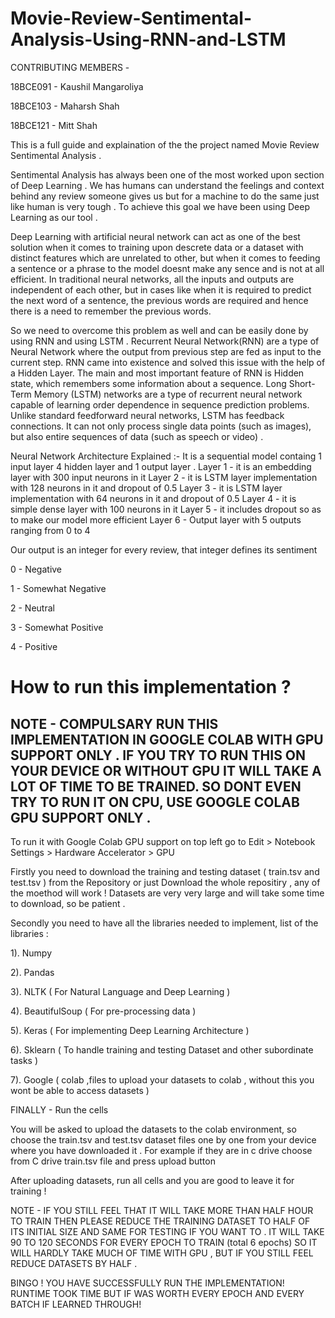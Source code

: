 # Movie-Review-Sentimental-Analysis-Using-RNN-and-LSTM

CONTRIBUTING MEMBERS - 

18BCE091 - Kaushil Mangaroliya

18BCE103 - Maharsh Shah

18BCE121 - Mitt Shah

This is a full guide and explaination of the the project named Movie Review Sentimental Analysis . 

Sentimental Analysis has always been one of the most worked upon section of Deep Learning . We has humans can understand the feelings and context behind any review someone gives us but for a machine to do the same just like human is very tough . To achieve this goal we have been using Deep Learning as our tool . 

Deep Learning with artificial neural network can act as one of the best solution when it comes to training upon descrete data or a dataset with distinct features which are unrelated to other, but when it comes to feeding a sentence or a phrase to the model doesnt make any sence and is not at all efficient. In traditional neural networks, all the inputs and outputs are independent of each other, but in cases like when it is required to predict the next word of a sentence, the previous words are required and hence there is a need to remember the previous words. 

So we need to overcome this problem as well and can be easily done by using RNN and using LSTM . Recurrent Neural Network(RNN) are a type of Neural Network where the output from previous step are fed as input to the current step. RNN came into existence and solved this issue with the help of a Hidden Layer. The main and most important feature of RNN is Hidden state, which remembers some information about a sequence. Long Short-Term Memory (LSTM) networks are a type of recurrent neural network capable of learning order dependence in sequence prediction problems. Unlike standard feedforward neural networks, LSTM has feedback connections. It can not only process single data points (such as images), but also entire sequences of data (such as speech or video) .

Neural Network Architecture Explained :-
It is a sequential model containg 1 input layer 4 hidden layer and 1 output layer .
Layer 1 - it is an embedding layer with 300 input neurons in it 
Layer 2 - it is LSTM layer implementation with 128 neurons in it and dropout of 0.5
Layer 3 - it is LSTM layer implementation with 64 neurons in it and dropout of 0.5
Layer 4 - it is simple dense layer with 100 neurons in it
Layer 5 - it includes dropout so as to make our model more efficient
Layer 6 - Output layer with 5 outputs ranging from 0 to 4 

Our output is an integer for every review, that integer defines its sentiment

0 - Negative

1 - Somewhat Negative

2 - Neutral

3 - Somewhat Positive

4 - Positive

# How to run this implementation ?

## NOTE - COMPULSARY RUN THIS IMPLEMENTATION IN GOOGLE COLAB WITH GPU SUPPORT ONLY . IF YOU TRY TO RUN THIS ON YOUR DEVICE OR WITHOUT GPU IT WILL TAKE A LOT OF TIME TO BE TRAINED. SO DONT EVEN TRY TO RUN IT ON CPU, USE GOOGLE COLAB GPU SUPPORT ONLY .

To run it with Google Colab GPU support on top left go to Edit > Notebook Settings > Hardware Accelerator > GPU


Firstly you need to download the training and testing dataset ( train.tsv and test.tsv ) from the Repository or just Download the whole repositiry , any of the moethod will work !
Datasets are very very large and will take some time to download, so be patient .

Secondly you need to have all the libraries needed to implement, list of the libraries :

1). Numpy

2). Pandas

3). NLTK ( For Natural Language and Deep Learning )

4). BeautifulSoup ( For pre-processing data )

5). Keras ( For implementing Deep Learning Architecture )

6). Sklearn ( To handle training and testing Dataset and other subordinate tasks )

7). Google ( colab ,files to upload your datasets to colab , without this you wont be able to access datasets )
 
FINALLY - Run the cells 

You will be asked to upload the datasets to the colab environment, so choose the train.tsv and test.tsv dataset files one by one from your device where you have downloaded it . For example if they are in c drive choose from C drive train.tsv file and press upload button

After uploading datasets, run all cells and you are good to leave it for training !

NOTE - IF YOU STILL FEEL THAT IT WILL TAKE MORE THAN HALF HOUR TO TRAIN THEN PLEASE REDUCE THE TRAINING DATASET TO HALF OF ITS INITIAL SIZE AND SAME FOR TESTING IF YOU WANT TO . IT WILL TAKE 90 TO 120 SECONDS FOR EVERY EPOCH TO TRAIN (total 6 epochs) SO IT WILL HARDLY TAKE MUCH OF TIME WITH GPU , BUT IF YOU STILL FEEL REDUCE DATASETS BY HALF .


BINGO ! YOU HAVE SUCCESSFULLY RUN THE IMPLEMENTATION! RUNTIME TOOK TIME BUT IF WAS WORTH EVERY EPOCH AND EVERY BATCH IF LEARNED THROUGH!










